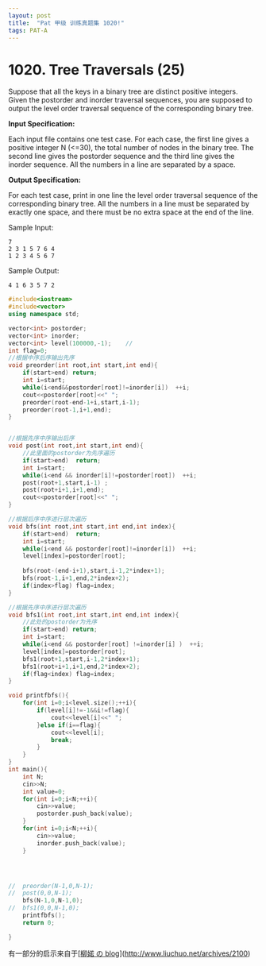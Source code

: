 ```yaml
---
layout: post
title:  "Pat 甲级 训练真题集 1020!"
tags: PAT-A
---
```

# 1020. Tree Traversals (25)

Suppose that all the keys in a binary tree are distinct positive integers.  Given the postorder and inorder traversal sequences, you are supposed to output the level order traversal sequence of the corresponding binary tree.

**Input Specification:**

Each input file contains one test case.  For each case, the first line gives a positive integer N (<=30), the total number of nodes in the binary tree.  The second line gives the postorder sequence and the third line gives the inorder sequence.  All the numbers in a line are separated by a space.

**Output Specification:**

For each test case, print in one line the level order traversal sequence of the corresponding binary tree.  All the numbers in a line must be separated by exactly one space, and there must be no extra space at the end of the line.

Sample Input:

```
7
2 3 1 5 7 6 4
1 2 3 4 5 6 7

```

Sample Output:

```
4 1 6 3 5 7 2
```
```c++
#include<iostream>
#include<vector>
using namespace std;

vector<int> postorder;
vector<int> inorder;
vector<int> level(100000,-1);    //
int flag=0;
//根据中序后序输出先序
void preorder(int root,int start,int end){
	if(start>end) return;
	int i=start;
	while(i<end&&postorder[root]!=inorder[i])  ++i;
	cout<<postorder[root]<<" ";
	preorder(root-end-1+i,start,i-1);
	preorder(root-1,i+1,end);
}


//根据先序中序输出后序
void post(int root,int start,int end){
	//此里面的postorder为先序遍历
	if(start>end)  return;
	int i=start;
	while(i<end && inorder[i]!=postorder[root])  ++i;
	post(root+1,start,i-1) ;                                           //左
	post(root+i+1,i+1,end);
	cout<<postorder[root]<<" ";
}

//根据后序中序进行层次遍历
void bfs(int root,int start,int end,int index){
	if(start>end)  return;
	int i=start;
	while(i<end && postorder[root]!=inorder[i])  ++i;
	level[index]=postorder[root];
	
	bfs(root-(end-i+1),start,i-1,2*index+1);
	bfs(root-1,i+1,end,2*index+2);
	if(index>flag) flag=index;
}

//根据先序中序进行层次遍历
void bfs1(int root,int start,int end,int index){
	//此处的postorder为先序
	if(start>end) return;
	int i=start;
	while(i<end && postorder[root] !=inorder[i] )  ++i;
	level[index]=postorder[root];
	bfs1(root+1,start,i-1,2*index+1);
	bfs1(root+i+1,i+1,end,2*index+2);
	if(flag<index) flag=index;
}

void printfbfs(){
	for(int i=0;i<level.size();++i){
		if(level[i]!=-1&&i!=flag){
			cout<<level[i]<<" ";
		}else if(i==flag){
			cout<<level[i];
			break;
		}
	}
}
int main(){
	int N;
	cin>>N;
	int value=0;
	for(int i=0;i<N;++i){
		cin>>value;
		postorder.push_back(value);
	}
	for(int i=0;i<N;++i){
		cin>>value;
		inorder.push_back(value);
	}




//	preorder(N-1,0,N-1);
//	post(0,0,N-1);
	bfs(N-1,0,N-1,0);
//	bfs1(0,0,N-1,0);
	printfbfs();
	return 0;

}
```
有一部分的启示来自于[[柳婼 の  blog](http://www.liuchuo.net/)](http://www.liuchuo.net/archives/2100)


